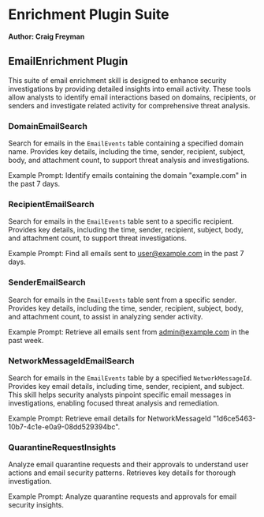 # Enrichment Plugin Suite
**Author: Craig Freyman**

## EmailEnrichment Plugin
This suite of email enrichment skill is designed to enhance security investigations by providing detailed insights into email activity. These tools allow analysts to identify email interactions based on domains, recipients, or senders and investigate related activity for comprehensive threat analysis.

### DomainEmailSearch
Search for emails in the `EmailEvents` table containing a specified domain name. Provides key details, including the time, sender, recipient, subject, body, and attachment count, to support threat analysis and investigations.

Example Prompt: Identify emails containing the domain "example.com" in the past 7 days.

### RecipientEmailSearch
Search for emails in the `EmailEvents` table sent to a specific recipient. Provides key details, including the time, sender, recipient, subject, body, and attachment count, to support threat investigations.

Example Prompt: Find all emails sent to user@example.com in the past 7 days.

### SenderEmailSearch
Search for emails in the `EmailEvents` table sent from a specific sender. Provides key details, including the time, sender, recipient, subject, body, and attachment count, to assist in analyzing sender activity.

Example Prompt: Retrieve all emails sent from admin@example.com in the past week.

### NetworkMessageIdEmailSearch
Search for emails in the `EmailEvents` table by a specified `NetworkMessageId`. Provides key email details, including time, sender, recipient, and subject. This skill helps security analysts pinpoint specific email messages in investigations, enabling focused threat analysis and remediation.

Example Prompt: Retrieve email details for NetworkMessageId "1d6ce5463-10b7-4c1e-e0a9-08dd529394bc".

### QuarantineRequestInsights
Analyze email quarantine requests and their approvals to understand user actions and email security patterns. Retrieves key details for thorough investigation.

Example Prompt: Analyze quarantine requests and approvals for email security insights.

